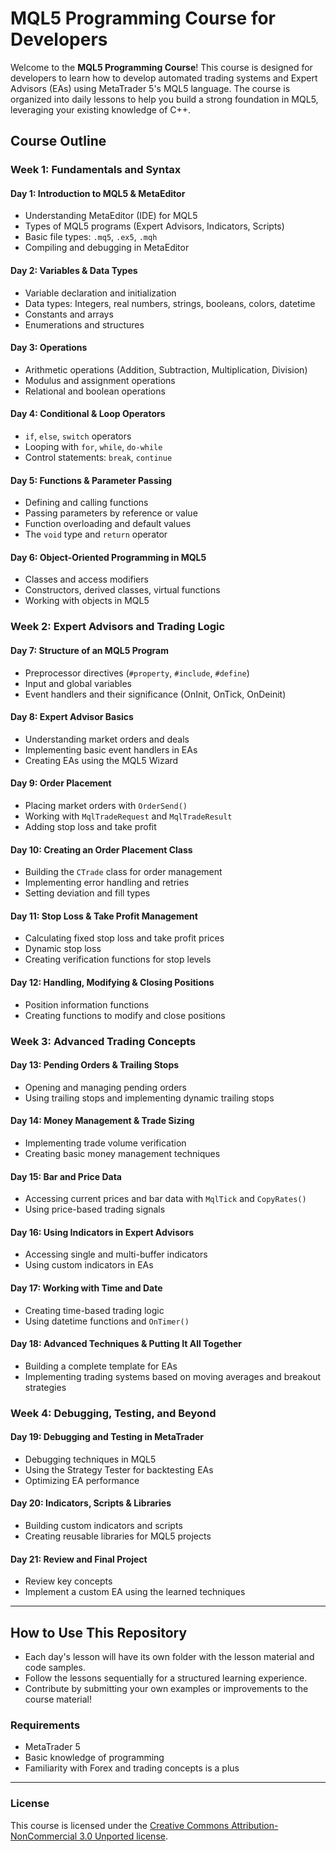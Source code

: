 # MQL5 Programming Course for Developers

Welcome to the **MQL5 Programming Course**! This course is designed for developers to learn how to develop automated trading systems and Expert Advisors (EAs) using MetaTrader 5's MQL5 language. The course is organized into daily lessons to help you build a strong foundation in MQL5, leveraging your existing knowledge of C++.

## Course Outline

### Week 1: Fundamentals and Syntax
#### Day 1: Introduction to MQL5 & MetaEditor
- Understanding MetaEditor (IDE) for MQL5
- Types of MQL5 programs (Expert Advisors, Indicators, Scripts)
- Basic file types: `.mq5`, `.ex5`, `.mqh`
- Compiling and debugging in MetaEditor

#### Day 2: Variables & Data Types
- Variable declaration and initialization
- Data types: Integers, real numbers, strings, booleans, colors, datetime
- Constants and arrays
- Enumerations and structures

#### Day 3: Operations
- Arithmetic operations (Addition, Subtraction, Multiplication, Division)
- Modulus and assignment operations
- Relational and boolean operations

#### Day 4: Conditional & Loop Operators
- `if`, `else`, `switch` operators
- Looping with `for`, `while`, `do-while`
- Control statements: `break`, `continue`

#### Day 5: Functions & Parameter Passing
- Defining and calling functions
- Passing parameters by reference or value
- Function overloading and default values
- The `void` type and `return` operator

#### Day 6: Object-Oriented Programming in MQL5
- Classes and access modifiers
- Constructors, derived classes, virtual functions
- Working with objects in MQL5

### Week 2: Expert Advisors and Trading Logic
#### Day 7: Structure of an MQL5 Program
- Preprocessor directives (`#property`, `#include`, `#define`)
- Input and global variables
- Event handlers and their significance (OnInit, OnTick, OnDeinit)

#### Day 8: Expert Advisor Basics
- Understanding market orders and deals
- Implementing basic event handlers in EAs
- Creating EAs using the MQL5 Wizard

#### Day 9: Order Placement
- Placing market orders with `OrderSend()`
- Working with `MqlTradeRequest` and `MqlTradeResult`
- Adding stop loss and take profit

#### Day 10: Creating an Order Placement Class
- Building the `CTrade` class for order management
- Implementing error handling and retries
- Setting deviation and fill types

#### Day 11: Stop Loss & Take Profit Management
- Calculating fixed stop loss and take profit prices
- Dynamic stop loss
- Creating verification functions for stop levels

#### Day 12: Handling, Modifying & Closing Positions
- Position information functions
- Creating functions to modify and close positions

### Week 3: Advanced Trading Concepts
#### Day 13: Pending Orders & Trailing Stops
- Opening and managing pending orders
- Using trailing stops and implementing dynamic trailing stops

#### Day 14: Money Management & Trade Sizing
- Implementing trade volume verification
- Creating basic money management techniques

#### Day 15: Bar and Price Data
- Accessing current prices and bar data with `MqlTick` and `CopyRates()`
- Using price-based trading signals

#### Day 16: Using Indicators in Expert Advisors
- Accessing single and multi-buffer indicators
- Using custom indicators in EAs

#### Day 17: Working with Time and Date
- Creating time-based trading logic
- Using datetime functions and `OnTimer()`

#### Day 18: Advanced Techniques & Putting It All Together
- Building a complete template for EAs
- Implementing trading systems based on moving averages and breakout strategies

### Week 4: Debugging, Testing, and Beyond
#### Day 19: Debugging and Testing in MetaTrader
- Debugging techniques in MQL5
- Using the Strategy Tester for backtesting EAs
- Optimizing EA performance

#### Day 20: Indicators, Scripts & Libraries
- Building custom indicators and scripts
- Creating reusable libraries for MQL5 projects

#### Day 21: Review and Final Project
- Review key concepts
- Implement a custom EA using the learned techniques

---

## How to Use This Repository

- Each day's lesson will have its own folder with the lesson material and code samples.
- Follow the lessons sequentially for a structured learning experience.
- Contribute by submitting your own examples or improvements to the course material!

### Requirements
- MetaTrader 5
- Basic knowledge of programming
- Familiarity with Forex and trading concepts is a plus

---

### License

This course is licensed under the [Creative Commons Attribution-NonCommercial 3.0 Unported license](http://creativecommons.org/licenses/by-nc/3.0/).
